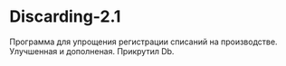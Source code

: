 # Discarding-2.1
Программа для упрощения регистрации списаний на производстве. Улучшенная и дополненая. Прикрутил Db.

